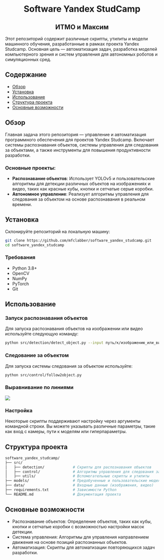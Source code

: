 <!-- # Software Yandex Studcamp -->

<h1 align="center">Software Yandex StudСamp</h1>

<h2 align="center">ИТМО и Максим</h2>

Этот репозиторий содержит различные скрипты, утилиты и модели машинного обучения, разработанные в рамках проекта Yandex Studcamp. Основная цель — автоматизация задач, разработка моделей компьютерного зрения и систем управления для автономных роботов и симуляционных сред.

## Содержание
- [Обзор](#обзор)
- [Установка](#установка)
- [Использование](#использование)
- [Структура проекта](#структура-проекта)
- [Основные возможности](#основные-возможности)

## Обзор

Главная задача этого репозитория — управление и автоматизация программного обеспечения для проектов Yandex Studcamp. Включает системы распознавания объектов, системы управления для следования за объектами, а также инструменты для повышения продуктивности разработки.

### Основные проекты:
- **Распознавание объектов**: Использует YOLOv5 и пользовательские алгоритмы для детекции различных объектов на изображениях и видео, таких как красные кубы, кнопки и сетчатые серые коробки.
- **Автономное управление**: Реализует алгоритмы управления для следования за объектом на основе распознавания в реальном времени.

## Установка

Склонируйте репозиторий на локальную машину:

```bash
git clone https://github.com/mfclabber/software_yandex_studcamp.git
cd software_yandex_studcamp
```
### Требования
- Python 3.8+
- OpenCV
- NumPy
- PyTorch
- Git

<!-- Вы можете установить необходимые Python пакеты через requirements.txt:

pip install -r requirements.txt -->

## Использование

### Запуск распознавания объектов

Для запуска распознавания объектов на изображении или видео используйте следующую команду:

```bash
python src/detection/detect_object.py --input путь/к/изображению_или_видео --model путь/к/модели
```

### Следование за объектом

Для запуска системы следования за объектом используйте:
```bash
python src/control/follow2object.py
```

### Выравнивание по линиями

![](https://github.com/Thegarton/StudCamp_2024/blob/main/it%20worked1.gif)

### Настройка

Некоторые скрипты поддерживают настройку через аргументы командной строки. Вы можете указывать различные параметры, такие как вход с камеры, пути к моделям или гиперпараметры.

## Структура проекта
```bash
software_yandex_studcamp/
├── src/
│   ├── detection/             # Скрипты для распознавания объектов
│   ├── control/               # Алгоритмы управления для следования за объектами
│   ├── utils/                 # Вспомогательные скрипты и утилиты
├── models/                    # Предобученные и пользовательские модели
├── data/                      # Входные данные (изображения, видео)
├── requirements.txt           # Зависимости Python
└── README.md                  # Документация проекта
```
## Основные возможности

- Распознавание объектов: Определение объектов, таких как кубы, кнопки и сетчатые коробки с возможностью настройки масок детекции.
- Система управления: Алгоритмы для управления направлением движения на основе позиций распознанных объектов.
- Автоматизация: Скрипты для автоматизации повторяющихся задач разработки.
